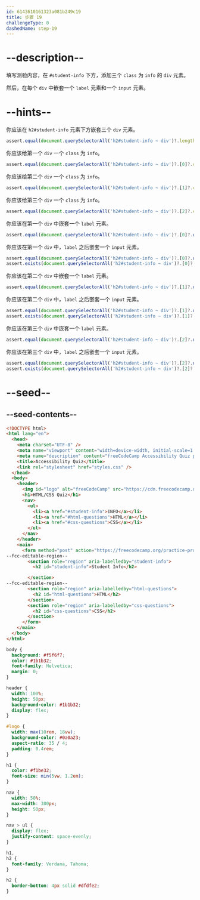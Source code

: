 ```yaml
---
id: 6143610161323a081b249c19
title: 步骤 19
challengeType: 0
dashedName: step-19
---
```


# --description--

填写测验内容，在 `#student-info` 下方，添加三个 `class` 为 `info` 的 `div` 元素。

然后，在每个 `div` 中嵌套一个 `label` 元素和一个 `input` 元素。

# --hints--

你应该在 `h2#student-info` 元素下方嵌套三个 `div` 元素。

```js
assert.equal(document.querySelectorAll('h2#student-info ~ div')?.length, 3);
```

你应该给第一个 `div` 一个 `class` 为 `info`。

```js
assert.equal(document.querySelectorAll('h2#student-info ~ div')?.[0]?.className, 'info');
```

你应该给第二个 `div` 一个 `class` 为 `info`。

```js
assert.equal(document.querySelectorAll('h2#student-info ~ div')?.[1]?.className, 'info');
```

你应该给第三个 `div` 一个 `class` 为 `info`。

```js
assert.equal(document.querySelectorAll('h2#student-info ~ div')?.[2]?.className, 'info');
```

你应该在第一个 `div` 中嵌套一个 `label` 元素。

```js
assert.equal(document.querySelectorAll('h2#student-info ~ div')?.[0]?.querySelectorAll('label')?.length, 1);
```

你应该在第一个 `div` 中，`label` 之后嵌套一个 `input` 元素。

```js
assert.equal(document.querySelectorAll('h2#student-info ~ div')?.[0]?.querySelectorAll('input')?.length, 1);
assert.exists(document.querySelectorAll('h2#student-info ~ div')?.[0]?.querySelector('label + input'));
```

你应该在第二个 `div` 中嵌套一个 `label` 元素。

```js
assert.equal(document.querySelectorAll('h2#student-info ~ div')?.[1]?.querySelectorAll('label')?.length, 1);
```

你应该在第二个 `div` 中，`label` 之后嵌套一个 `input` 元素。

```js
assert.equal(document.querySelectorAll('h2#student-info ~ div')?.[1]?.querySelectorAll('input')?.length, 1);
assert.exists(document.querySelectorAll('h2#student-info ~ div')?.[1]?.querySelector('label + input'));
```

你应该在第三个 `div` 中嵌套一个 `label` 元素。

```js
assert.equal(document.querySelectorAll('h2#student-info ~ div')?.[2]?.querySelectorAll('label')?.length, 1);
```

你应该在第三个 `div` 中，`label` 之后嵌套一个 `input` 元素。

```js
assert.equal(document.querySelectorAll('h2#student-info ~ div')?.[2]?.querySelectorAll('input')?.length, 1);
assert.exists(document.querySelectorAll('h2#student-info ~ div')?.[2]?.querySelector('label + input'));
```

# --seed--

## --seed-contents--

```html
<!DOCTYPE html>
<html lang="en">
  <head>
    <meta charset="UTF-8" />
    <meta name="viewport" content="width=device-width, initial-scale=1.0" />
    <meta name="description" content="freeCodeCamp Accessibility Quiz practice project" />
    <title>Accessibility Quiz</title>
    <link rel="stylesheet" href="styles.css" />
  </head>
  <body>
    <header>
      <img id="logo" alt="freeCodeCamp" src="https://cdn.freecodecamp.org/platform/universal/fcc_primary.svg">
      <h1>HTML/CSS Quiz</h1>
      <nav>
        <ul>
          <li><a href="#student-info">INFO</a></li>
          <li><a href="#html-questions">HTML</a></li>
          <li><a href="#css-questions">CSS</a></li>
        </ul>
      </nav>
    </header>
    <main>
      <form method="post" action="https://freecodecamp.org/practice-project/accessibility-quiz">
--fcc-editable-region--
        <section role="region" aria-labelledby="student-info">
          <h2 id="student-info">Student Info</h2>

        </section>
--fcc-editable-region--
        <section role="region" aria-labelledby="html-questions">
          <h2 id="html-questions">HTML</h2>
        </section>
        <section role="region" aria-labelledby="css-questions">
          <h2 id="css-questions">CSS</h2>
        </section>
      </form>
    </main>
  </body>
</html>

```

```css
body {
  background: #f5f6f7;
  color: #1b1b32;
  font-family: Helvetica;
  margin: 0;
}

header {
  width: 100%;
  height: 50px;
  background-color: #1b1b32;
  display: flex;
}

#logo {
  width: max(10rem, 18vw);
  background-color: #0a0a23;
  aspect-ratio: 35 / 4;
  padding: 0.4rem;
}

h1 {
  color: #f1be32;
  font-size: min(5vw, 1.2em);
}

nav {
  width: 50%;
  max-width: 300px;
  height: 50px;
}

nav > ul {
  display: flex;
  justify-content: space-evenly;
}

h1,
h2 {
  font-family: Verdana, Tahoma;
}

h2 {
  border-bottom: 4px solid #dfdfe2;
}

```

